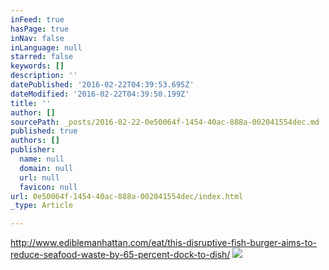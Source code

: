 ```yaml
---
inFeed: true
hasPage: true
inNav: false
inLanguage: null
starred: false
keywords: []
description: ''
datePublished: '2016-02-22T04:39:53.695Z'
dateModified: '2016-02-22T04:39:50.199Z'
title: ''
author: []
sourcePath: _posts/2016-02-22-0e50064f-1454-40ac-888a-002041554dec.md
published: true
authors: []
publisher:
  name: null
  domain: null
  url: null
  favicon: null
url: 0e50064f-1454-40ac-888a-002041554dec/index.html
_type: Article

---
```

http://www.ediblemanhattan.com/eat/this-disruptive-fish-burger-aims-to-reduce-seafood-waste-by-65-percent-dock-to-dish/
![](https://the-grid-user-content.s3-us-west-2.amazonaws.com/a0c42c67-6457-40b4-9e68-c39bfe31f2ba.jpg)